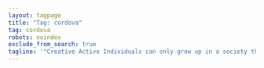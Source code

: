 ```yaml
---
layout: tagpage
title: "Tag: cordova"
tag: cordova
robots: noindex
exclude_from_search: true
tagline: '"Creative Active Individuals can only grow up in a society that emphasizes learning instead of teaching." - Chris Alexander'
---
```

